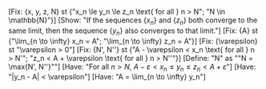 [Fix: {x, y, z, N} st {"x_n \le y_n \le z_n \text{ for all } n > N"; "N \in \mathbb{N}"}]
[Show: "If the sequences $\{x_n\}$ and $\{z_n\}$ both converge to the same limit, then the sequence $\{y_n\}$ also converges to that limit."]
[Fix: {A} st {"\lim_{n \to \infty} x_n = A"; "\lim_{n \to \infty} z_n = A"}]
[Fix: {\varepsilon} st "\varepsilon > 0"]
[Fix: {N', N''} st {"A - \varepsilon < x_n \text{ for all } n > N'"; "z_n < A + \varepsilon \text{ for all } n > N''"}]
[Define: "N" as ""N = \max\{N', N''\}""]
[Have: "For all $n > N$, $A - \varepsilon < x_n \le y_n \le z_n < A + \varepsilon$"]
[Have: "|y_n - A| < \varepsilon"]
[Have: "A = \lim_{n \to \infty} y_n"]
